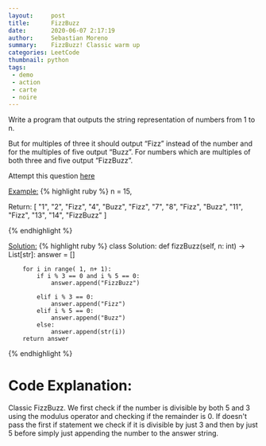 ```yaml
---
layout:     post
title:      FizzBuzz
date:       2020-06-07 2:17:19
author:     Sebastian Moreno
summary:    FizzBuzz! Classic warm up
categories: LeetCode
thumbnail: python
tags:
 - demo
 - action
 - carte
 - noire
---
```


Write a program that outputs the string representation of numbers from 1 to n.

But for multiples of three it should output “Fizz” instead of the number and for the multiples of five output “Buzz”. For numbers which are multiples of both three and five output “FizzBuzz”.

Attempt this question [here][1]

<ins>Example:</ins>
{% highlight ruby %}
n = 15,

Return:
[
    "1",
    "2",
    "Fizz",
    "4",
    "Buzz",
    "Fizz",
    "7",
    "8",
    "Fizz",
    "Buzz",
    "11",
    "Fizz",
    "13",
    "14",
    "FizzBuzz"
]

{% endhighlight %}

<ins>Solution:</ins>
{% highlight ruby %}
class Solution:
    def fizzBuzz(self, n: int) -> List[str]:
        answer = []

        for i in range( 1, n+ 1):
            if i % 3 == 0 and i % 5 == 0:
                answer.append("FizzBuzz")

            elif i % 3 == 0:
                answer.append("Fizz")
            elif i % 5 == 0:
                answer.append("Buzz")
            else:
                answer.append(str(i))
        return answer
{% endhighlight %}

# Code Explanation:
Classic FizzBuzz. We first check if the number is divisible by both 5 and 3 using the modulus operator and checking if the remainder is 0. If doesn't pass the first if statement we check if it is divisible by just 3 and then by just 5 before simply just appending the number to the answer string.

[1]: https://leetcode.com/explore/interview/card/top-interview-questions-easy/102/math/743/
